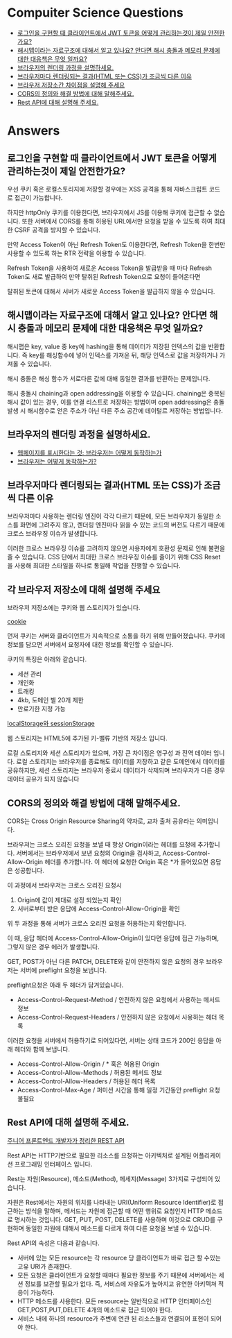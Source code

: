 # Compuiter Science Questions

- [로그인을 구현할 때 클라이언트에서 JWT 토큰을 어떻게 관리하는것이 제일 안전한가요?](#로그인을-구현할-때-클라이언트에서-jwt-토큰을-어떻게-관리하는것이-제일-안전한가요)
- [해시맵이라는 자료구조에 대해서 알고 있나요? 안다면 해시 충돌과 메모리 문제에 대한 대응책은 무엇 일까요?](#해시맵이라는-자료구조에-대해서-알고-있나요-안다면-해시-충돌과-메모리-문제에-대한-대응책은-무엇-일까요)
- [브라우저의 렌더링 과정을 설명하세요.](#브라우저의-렌더링-과정을-설명하세요)
- [브라우저마다 렌더링되는 결과(HTML 또는 CSS)가 조금씩 다른 이유](#브라우저마다-렌더링되는-결과html-또는-css가-조금씩-다른-이유)
- [브라우저 저장소간 차이점을 설명해 주세요](#브라우저-저장소간-차이점을-설명해-주세요)
- [CORS의 정의와 해결 방법에 대해 말해주세요.](#cors의-정의와-해결-방법에-대해-말해주세요)
- [Rest API에 대해 설명해 주세요.](#rest-api에-대해-설명해-주세요)

# Answers

## 로그인을 구현할 때 클라이언트에서 JWT 토큰을 어떻게 관리하는것이 제일 안전한가요?

우선 쿠키 혹은 로컬스토리지에 저장할 경우에는 XSS 공격을 통해 자바스크립트 코드로 접근이 가능합니다.

하지만 httpOnly 쿠키를 이용한다면, 브라우저에서 JS를 이용해 쿠키에 접근할 수 없습니다.
또한 서버에서 CORS를 통해 허용된 URL에서만 요청을 받을 수 있도록 하여 최대한 CSRF 공격을 방지할 수 있습니다.

만약 Access Token이 아닌 Refresh Token도 이용한다면, Refresh Token을 한번만 사용할 수 있도록 하는 RTR 전략을 이용할 수 있습니다.

Refresh Token을 사용하여 새로운 Access Token을 발급받을 때 마다 Refresh Token도 새로 발급하여 만약 탈취된 Refresh Token으로 요청이 들어온다면

탈취된 토큰에 대해서 서버가 새로운 Access Token을 발급하지 않을 수 있습니다.

## 해시맵이라는 자료구조에 대해서 알고 있나요? 안다면 해시 충돌과 메모리 문제에 대한 대응책은 무엇 일까요?

해시맵은 key, value 중 key에 hashing을 통해 데이터가 저장된 인덱스의 값을 반환합니다.
즉 key를 해싱함수에 넣어 인덱스를 가져온 뒤, 해당 인덱스로 값을 저장하거나 가져올 수 있습니다.

해시 충돌은 해싱 함수가 서로다른 값에 대해 동일한 결과를 반환하는 문제입니다.

해시 충돌시 chaining과 open addressing을 이용할 수 있습니다.
chaining은 중복된 해시 값이 있는 경우, 이를 연결 리스트로 저장하는 방법이며
open addressing은 충돌 발생 시 해시함수로 얻은 주소가 아닌 다른 주소 공간에 데이털르 저장하는 방법입니다.

## 브라우저의 렌더링 과정을 설명하세요.

- [웹페이지를 표시한다는 것: 브라우저는 어떻게 동작하는가](https://developer.mozilla.org/ko/docs/Web/Performance/How_browsers_work)
- [브라우저는 어떻게 동작하는가?](https://d2.naver.com/helloworld/59361)

## 브라우저마다 렌더링되는 결과(HTML 또는 CSS)가 조금씩 다른 이유

브라우저마다 사용하는 렌더링 엔진이 각각 다르기 때문에, 모든 브라우저가 동일한 소스를 화면에 그려주지 않고,
렌더링 엔진마다 읽을 수 있는 코드의 버전도 다르기 때문에 크로스 브라우징 이슈가 발생합니다.

이러한 크로스 브라우징 이슈를 고려하지 않으면 사용자에게 호환성 문제로 인해 불편을 줄 수 있습니다.
CSS 단에서 최대한 크로스 브라우징 이슈를 줄이기 위해 CSS Reset을 사용해 최대한 스타일을 하나로 통일해 작업을 진행할 수 있습니다.

## 각 브라우저 저장소에 대해 설명해 주세요

브라우저 저장소에는 쿠키와 웹 스토리지가 있습니다.

[cookie](https://ko.javascript.info/cookie)

먼저 쿠키는 서버와 클라이언트가 지속적으로 소통을 하기 위해 만들어졌습니다. 쿠키에 정보를 담으면 서버에서 요청자에 대한 정보를 확인할 수 있습니다.

쿠키의 특징은 아래와 같습니다.

- 세션 관리
- 개인화
- 트래킹
- 4kb, 도메인 별 20개 제한
- 만료기한 지정 가능

[localStorage와 sessionStorage](https://ko.javascript.info/localstorage)

웹 스토리지는 HTML5에 추가된 키-밸류 기반의 저장소 입니다.

로컬 스토리지와 세션 스토리지가 있으며, 가장 큰 차이점은 영구성 과 전역 데이터 입니다.
로컬 스토리지는 브라우저를 종료해도 데이터를 저장하고 같은 도메인에서 데이터를 공유하지만, 세션 스토리지는 브라우저 종료시 데이터가 삭제되며 브라우저가 다른 경우 데이터 공유가 되지 않습니다

## CORS의 정의와 해결 방법에 대해 말해주세요.

CORS는 Cross Origin Resource Sharing의 약자로, 교차 출처 공유라는 의미입니다.

브라우저는 크로스 오리진 요청을 보낼 때 항상 Origin이라는 헤더를 요청에 추가합니다.
서버에서는 브라우저에서 보낸 요청의 Origin을 검사하고, Access-Control-Allow-Origin 헤더를 추가합니다. 이 헤더에 요청한 Origin 혹은 \*가 들어있으면 응답은 성공합니다.

이 과정에서 브라우저는 크로스 오리진 요청시

1. Origin에 값이 제대로 설정 되었는지 확인
2. 서버로부터 받은 응답에 Access-Control-Allow-Origin을 확인

위 두 과정을 통해 서버가 크로스 오리진 요청을 허용하는지 확인합니다.

이 때, 응답 헤더에 Access-Control-Allow-Origin이 있다면 응답에 접근 가능하며, 그렇지 않은 경우 에러가 발생합니다.

GET, POST가 아닌 다른 PATCH, DELETE와 같이 안전하지 않은 요청의 경우 브라우저는 서버에 preflight 요청을 보냅니다.

preflight요청은 아래 두 헤더가 담겨있습니다.

- Access-Control-Request-Method / 안전하지 않은 요청에서 사용하는 메서드 정보
- Access-Control-Request-Headers / 안전하지 않은 요청에서 사용하는 헤더 목록

이러한 요청을 서버에서 허용하기로 되어있다면, 서버는 상태 코드가 200인 응답을 아래 헤더와 함께 보냅니다.

- Access-Control-Allow-Origin / \* 혹은 허용된 Origin
- Access-Control-Allow-Methods / 허용된 메서드 정보
- Access-Control-Allow-Headers / 허용된 헤더 목록
- Access-Control-Max-Age / 퍼미션 시간을 통해 일정 기간동안 preflight 요청 불필요

## Rest API에 대해 설명해 주세요.

[주니어 프론트엔드 개발자가 정리한 REST API](https://velog.io/@dev-tinkerbell/%EC%A3%BC%EB%8B%88%EC%96%B4-%ED%94%84%EB%A1%A0%ED%8A%B8%EC%97%94%EB%93%9C-%EA%B0%9C%EB%B0%9C%EC%9E%90%EA%B0%80-%EC%83%9D%EA%B0%81%ED%95%98%EB%8A%94-REST-API)

Rest API는 HTTP기반으로 필요한 리소스를 요청하는 아키텍처로 설계된 어플리케이션 프로그래밍 인터페이스 입니다.

Rest는 자원(Resource), 메소드(Method), 메세지(Message) 3가지로 구성되어 있습니다.

자원은 Rest에서는 자원의 위치를 나타내는 URI(Uniform Resource Identifier)로 접근하는 방식을 말하며,
메서드는 자원에 접근할 때 어떤 행위로 요청인지 HTTP 메소드로 명시하는 것입니다. GET, PUT, POST, DELETE를 사용하며 이것으로 CRUD를 구현하며
동일한 자원에 대해서 메소드를 다르게 하여 다른 요청을 보낼 수 있습니다.

Rest API의 속성은 다음과 같습니다.

- 서버에 있는 모든 resource는 각 resource 당 클라이언트가 바로 접근 할 수있는 고유 URI가 존재한다.
- 모든 요청은 클라이언트가 요청할 때마다 필요한 정보를 주기 때문에 서버에서는 세션 정보를 보관할 필요가 없다. 즉, 서비스에 자유도가 높아지고 유연한 아키텍쳐 적응이 가능하다.
- HTTP 메소드를 사용한다. 모든 resource는 일반적으로 HTTP 인터페이스인 GET,POST,PUT,DELETE 4개의 메소드로 접근 되어야 한다.
- 서비스 내에 하나의 resource가 주변에 연관 된 리소스들과 연결되어 표현이 되어야 한다.
